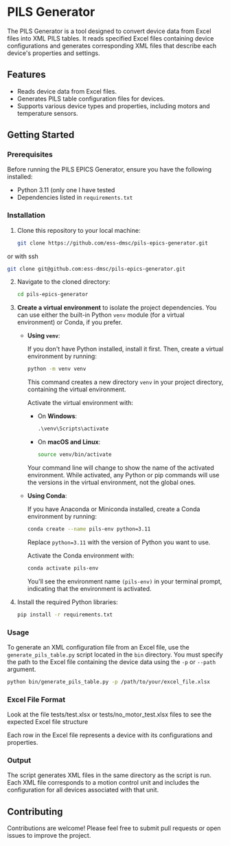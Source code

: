 # PILS Generator

The PILS Generator is a tool designed to convert device data from Excel files into XML PILS tables. It reads specified Excel files containing device configurations and generates corresponding XML files that describe each device's properties and settings.

## Features

- Reads device data from Excel files.
- Generates PILS table configuration files for devices.
- Supports various device types and properties, including motors and temperature sensors.

## Getting Started

### Prerequisites

Before running the PILS EPICS Generator, ensure you have the following installed:

- Python 3.11 (only one I have tested
- Dependencies listed in `requirements.txt`

### Installation

1. Clone this repository to your local machine:

   ```bash
   git clone https://github.com/ess-dmsc/pils-epics-generator.git
   ```

or with ssh

   ```bash
   git clone git@github.com:ess-dmsc/pils-epics-generator.git
   ```

2. Navigate to the cloned directory:

   ```bash
   cd pils-epics-generator
   ```

3. **Create a virtual environment** to isolate the project dependencies. You can use either the built-in Python `venv` module (for a virtual environment) or Conda, if you prefer.

   - **Using `venv`**:

     If you don't have Python installed, install it first. Then, create a virtual environment by running:

     ```bash
     python -m venv venv
     ```

     This command creates a new directory `venv` in your project directory, containing the virtual environment.

     Activate the virtual environment with:

     - On **Windows**:

       ```cmd
       .\venv\Scripts\activate
       ```

     - On **macOS and Linux**:

       ```bash
       source venv/bin/activate
       ```

     Your command line will change to show the name of the activated environment. While activated, any Python or pip commands will use the versions in the virtual environment, not the global ones.

   - **Using Conda**:

     If you have Anaconda or Miniconda installed, create a Conda environment by running:

     ```bash
     conda create --name pils-env python=3.11
     ```

     Replace `python=3.11` with the version of Python you want to use.

     Activate the Conda environment with:

     ```bash
     conda activate pils-env
     ```

     You'll see the environment name `(pils-env)` in your terminal prompt, indicating that the environment is activated.

4. Install the required Python libraries:

   ```bash
   pip install -r requirements.txt
   ```

### Usage

To generate an XML configuration file from an Excel file, use the `generate_pils_table.py` script located in the `bin` directory. You must specify the path to the Excel file containing the device data using the `-p` or `--path` argument.

```bash
python bin/generate_pils_table.py -p /path/to/your/excel_file.xlsx
```

### Excel File Format

Look at the file tests/test.xlsx or tests/no_motor_test.xlsx files to see the expected Excel file structure

Each row in the Excel file represents a device with its configurations and properties.

### Output

The script generates XML files in the same directory as the script is run. Each XML file corresponds to a motion control unit and includes the configuration for all devices associated with that unit.

## Contributing

Contributions are welcome! Please feel free to submit pull requests or open issues to improve the project.
